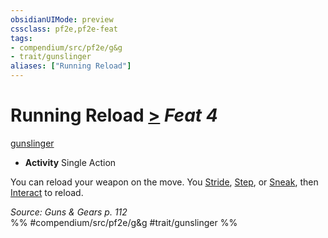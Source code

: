 ```yaml
---
obsidianUIMode: preview
cssclass: pf2e,pf2e-feat
tags:
- compendium/src/pf2e/g&g
- trait/gunslinger
aliases: ["Running Reload"]
---
```

# Running Reload  [>](../../Rules/core-rulebook/chapter-9-playing-the-game.md#Actions "Single Action") *Feat 4*  
[gunslinger](../../Rules/traits/gunslinger-g-g.md)  

- **Activity** Single Action

You can reload your weapon on the move. You [Stride](../../Rules/actions/stride.md), [Step](../../Rules/actions/step.md), or [Sneak](../../Rules/actions/sneak.md), then [Interact](../../Rules/actions/interact.md) to reload.

*Source: Guns & Gears p. 112*  
%% #compendium/src/pf2e/g&g #trait/gunslinger %%